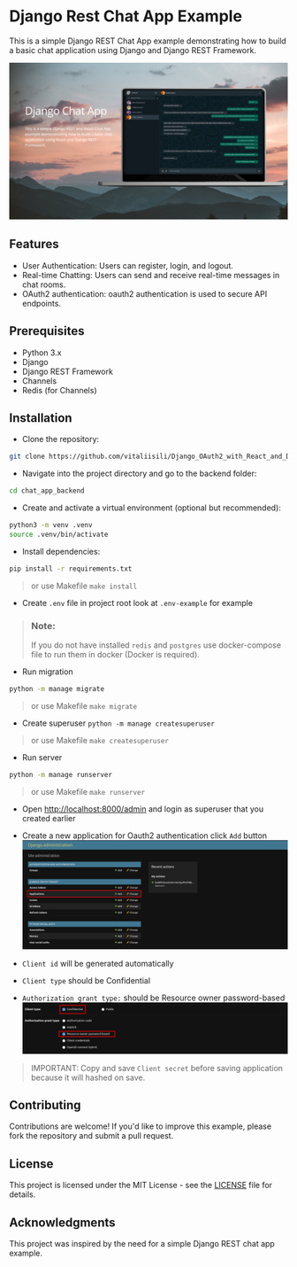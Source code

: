 # Django Rest Chat App Example
This is a simple Django REST Chat App example demonstrating how to build a basic chat application using 
Django and Django REST Framework.

![cover.png](docs/images/cover.png)

## Features
- User Authentication: Users can register, login, and logout.
- Real-time Chatting: Users can send and receive real-time messages in chat rooms.
- OAuth2 authentication: oauth2 authentication is used to secure API endpoints.

## Prerequisites
- Python 3.x
- Django
- Django REST Framework
- Channels
- Redis (for Channels)

## Installation
- Clone the repository:
```bash
git clone https://github.com/vitaliisili/Django_OAuth2_with_React_and_DRF
```

- Navigate into the project directory and go to the backend folder:
```bash
cd chat_app_backend
```

- Create and activate a virtual environment (optional but recommended):
```bash
python3 -m venv .venv
source .venv/bin/activate
```

- Install dependencies:
```bash
pip install -r requirements.txt
```
> or use Makefile ```make install```

- Create `.env` file in project root look at `.env-example` for example 
> ### Note: 
> If you do not have installed `redis` and `postgres` use docker-compose file to run them in docker (Docker is required).

- Run migration
```bash
python -m manage migrate 
```
> or use Makefile ```make migrate```

- Create superuser
```python -m manage createsuperuser```
> or use Makefile ```make createsuperuser```

- Run server
```bash
python -m manage runserver
```
> or use Makefile ```make runserver```

- Open [http://localhost:8000/admin](http://localhost:8000/admin) and login as superuser that you created earlier

- Create a new application for Oauth2 authentication click `Add` button
![application_step_1.png](docs/images/application_step_1.png)
- `Client id` will be generated automatically
- `Client type` should be Confidential
- `Authorization grant type:` should be Resource owner password-based
![application_step_2.png](docs/images/application_step_2.png)

> IMPORTANT: Copy and save `Client secret` before saving application because it will hashed on save.

## Contributing
Contributions are welcome! If you'd like to improve this example, please fork the repository and submit a pull request.

## License
This project is licensed under the MIT License - see the [LICENSE](LICENSE) file for details.

## Acknowledgments
This project was inspired by the need for a simple Django REST chat app example.
